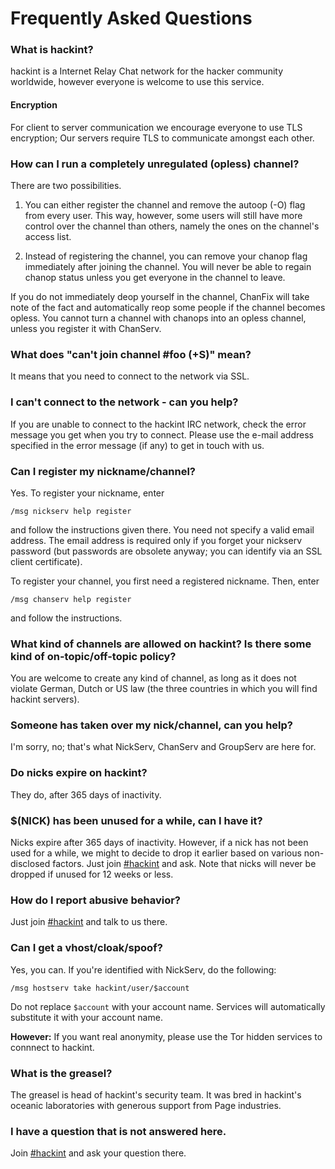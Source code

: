 # Frequently Asked Questions

### What is hackint?

hackint is a Internet Relay Chat network for the hacker community worldwide, however everyone is welcome to use this service.

#### Encryption
For client to server communication we encourage everyone to use TLS encryption;
Our servers require TLS to communicate amongst each other.

### How can I run a completely unregulated (opless) channel?

There are two possibilities.

1. You can either register the channel and remove the autoop (-O) flag from every user. This way, however, some users will still have more control over the channel than others, namely the ones on the channel's access list.

2. Instead of registering the channel, you can remove your chanop flag immediately after joining the channel. You will never be able to regain chanop status unless you get everyone in the channel to leave.

 If you do not immediately deop yourself in the channel, ChanFix will take note of the fact and automatically reop some people if the channel becomes opless. You cannot turn a channel with chanops into an opless channel, unless you register it with ChanServ.

### What does "can't join channel #foo (+S)" mean?

It means that you need to connect to the network via SSL.

### I can't connect to the network - can you help?

If you are unable to connect to the hackint IRC network, check the error message you get when you try to connect. Please use the e-mail address specified in the error message (if any) to get in touch with us.

### Can I register my nickname/channel?

Yes. To register your nickname, enter

```
/msg nickserv help register
```

and follow the instructions given there. You need not specify a valid email address. The email address is required only if you forget your nickserv password (but passwords are obsolete anyway; you can identify via an SSL client certificate).

To register your channel, you first need a registered nickname. Then, enter

```
/msg chanserv help register
```

and follow the instructions.

### What kind of channels are allowed on hackint? Is there some kind of on-topic/off-topic policy?

You are welcome to create any kind of channel, as long as it does not violate German, Dutch or US law (the three countries in which you will find hackint servers).

### Someone has taken over my nick/channel, can you help?

I'm sorry, no; that's what NickServ, ChanServ and GroupServ are here for.

### Do nicks expire on hackint?

They do, after 365 days of inactivity.

### $(NICK) has been unused for a while, can I have it?

Nicks expire after 365 days of inactivity. However, if a nick has not been used for a while, we might to decide to drop it earlier based on various non-disclosed factors. Just join [#hackint](ircs://irc.hackint.org/hackint) and ask. Note that nicks will never be dropped if unused for 12 weeks or less.

### How do I report abusive behavior?

Just join [#hackint](ircs://irc.hackint.org/hackint) and talk to us there.

### Can I get a vhost/cloak/spoof?

Yes, you can. If you're identified with NickServ, do the following:

```
/msg hostserv take hackint/user/$account
```

Do not replace `$account` with your account name. Services will automatically substitute it with your account name.

**However:** If you want real anonymity, please use the Tor hidden services to connnect to hackint.

### What is the greasel?

The greasel is head of hackint's security team. It was bred in hackint's oceanic laboratories with generous support from Page industries.

### I have a question that is not answered here.

Join [#hackint](ircs://irc.hackint.org/hackint) and ask your question there.
